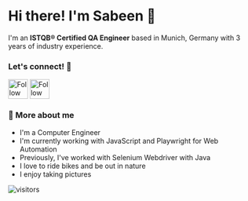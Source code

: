 # Hi there! I'm Sabeen 👋
I'm an **ISTQB® Certified QA Engineer** based in Munich, Germany with 3 years of industry experience. 


### Let's connect! 🤝

[<img src="https://raw.githubusercontent.com/Raymo111/Raymo111/master/socials/linkedin.png" height="40em" align="center" alt="Follow Raymo111 on LinkedIn" title="Follow Sabeen on LinkedIn"/>](https://www.linkedin.com/in/sabeenjavaid/)
[<img src="https://raw.githubusercontent.com/Raymo111/Raymo111/master/socials/instagram.svg" height="40em" align="center" alt="Follow Raymo111 on Instagram" title="Follow Sabeen on Instagram"/>](https://www.instagram.com/sabeen.mk/)


### 🌱 More about me  
- I'm a Computer Engineer
- I'm currently working with JavaScript and Playwright for Web Automation
- Previously, I've worked with Selenium Webdriver with Java
- I love to ride bikes and be out in nature
- I enjoy taking pictures

![visitors](https://vbr.nathanchung.dev/badge?page_id=isabeen.isabeen1&color=00cf00)
